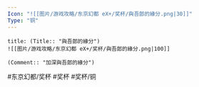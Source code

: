 ```yaml
---
Icon: "![[图片/游戏攻略/东京幻都 eX+/奖杯/與吾郎的緣分.png|30]]"
Type: "铜"
---
```

```ad-common-bronze-trophy
title: (Title:: "與吾郎的緣分")
![[图片/游戏攻略/东京幻都 eX+/奖杯/與吾郎的緣分.png|100]]

(Comment:: "加深與吾郎的緣分")
```

#东京幻都/奖杯 #奖杯 #奖杯/铜
